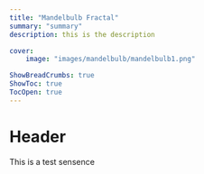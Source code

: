 ```yaml
---
title: "Mandelbulb Fractal"
summary: "summary"
description: this is the description

cover:
    image: "images/mandelbulb/mandelbulb1.png"

ShowBreadCrumbs: true
ShowToc: true
TocOpen: true
---
```


# Header

This is a test sensence